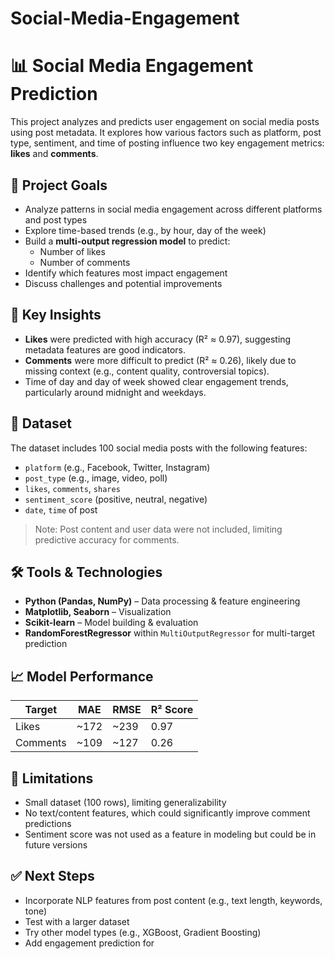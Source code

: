 # Social-Media-Engagement

# 📊 Social Media Engagement Prediction

This project analyzes and predicts user engagement on social media posts using post metadata. It explores how various factors such as platform, post type, sentiment, and time of posting influence two key engagement metrics: **likes** and **comments**.

## 🚀 Project Goals

- Analyze patterns in social media engagement across different platforms and post types
- Explore time-based trends (e.g., by hour, day of the week)
- Build a **multi-output regression model** to predict:
  - Number of likes
  - Number of comments
- Identify which features most impact engagement
- Discuss challenges and potential improvements

## 🧠 Key Insights

- **Likes** were predicted with high accuracy (R² ≈ 0.97), suggesting metadata features are good indicators.
- **Comments** were more difficult to predict (R² ≈ 0.26), likely due to missing context (e.g., content quality, controversial topics).
- Time of day and day of week showed clear engagement trends, particularly around midnight and weekdays.

## 📂 Dataset

The dataset includes 100 social media posts with the following features:
- `platform` (e.g., Facebook, Twitter, Instagram)
- `post_type` (e.g., image, video, poll)
- `likes`, `comments`, `shares`
- `sentiment_score` (positive, neutral, negative)
- `date`, `time` of post

> Note: Post content and user data were not included, limiting predictive accuracy for comments.

## 🛠️ Tools & Technologies

- **Python (Pandas, NumPy)** – Data processing & feature engineering  
- **Matplotlib, Seaborn** – Visualization  
- **Scikit-learn** – Model building & evaluation  
- **RandomForestRegressor** within `MultiOutputRegressor` for multi-target prediction

## 📈 Model Performance

| Target   | MAE   | RMSE  | R² Score |
|----------|-------|-------|----------|
| Likes    | ~172  | ~239  | 0.97     |
| Comments | ~109  | ~127  | 0.26     |

## 📌 Limitations

- Small dataset (100 rows), limiting generalizability
- No text/content features, which could significantly improve comment predictions
- Sentiment score was not used as a feature in modeling but could be in future versions

## ✅ Next Steps

- Incorporate NLP features from post content (e.g., text length, keywords, tone)
- Test with a larger dataset
- Try other model types (e.g., XGBoost, Gradient Boosting)
- Add engagement prediction for
